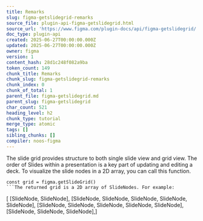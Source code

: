 ```yaml
---
title: Remarks
slug: figma-getslidegrid-remarks
source_file: plugin-api-figma-getslidegrid.html
source_url: 'https://www.figma.com/plugin-docs/api/figma-getslidegrid/'
doc_type: plugin-api
created: 2025-06-27T00:00:00.000Z
updated: 2025-06-27T00:00:00.000Z
owner: figma
version: 1
content_hash: 28d1c248f082a9ba
token_count: 149
chunk_title: Remarks
chunk_slug: figma-getslidegrid-remarks
chunk_index: 0
chunk_of_total: 1
parent_file: figma-getslidegrid.md
parent_slug: figma-getslidegrid
char_count: 521
heading_level: h2
chunk_type: tutorial
merge_type: atomic
tags: []
sibling_chunks: []
compiler: noos-figma
---
```


The slide grid provides structure to both single slide view and grid view.
The order of Slides within a presentation is a key part of updating and editing a deck.
To visualize the slide nodes in a 2D array, you can call this function.

```
const grid = figma.getSlideGrid()
```The returned grid is a 2D array of SlideNodes. For example:

```
[ [SlideNode, SlideNode], [SlideNode, SlideNode, SlideNode, SlideNode, SlideNode], [SlideNode, SlideNode, SlideNode, SlideNode, SlideNode], [SlideNode, SlideNode, SlideNode],]
```
